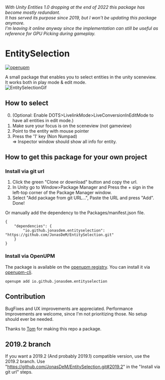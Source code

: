 *With Unity Entities 1.0 dropping at the end of 2022 this package has become mostly redundant.*  
*It has served its purpose since 2019, but I won't be updating this package anymore.*  
*I'm leaving it online anyway since the implementation can still be useful as reference for GPU Picking during gameplay.*  

# EntitySelection

[![openupm](https://img.shields.io/npm/v/io.github.jonasdem.entityselection?label=openupm&registry_uri=https://package.openupm.com)](https://openupm.com/packages/io.github.jonasdem.entityselection/)

A small package that enables you to select entities in the unity sceneview.  
It works both in play mode & edit mode.  
![EntitySelectionGif](https://github.com/JonasDeM/JonasDeM.github.io/blob/master/Media/SelectionShowOff4.gif)

## How to select
0. (Optional: Enable DOTS>LivelinkMode>LiveConversionInEditMode to have all entities in edit mode.)
1. Make sure your focus is on the sceneview (not gameview)
2. Point to the entity with mouse pointer
3. Press the '1' key (Non Numpad)  
=> Inspector window should show all info for entity.

## How to get this package for your own project

### Install via git url

1. Click the green "Clone or download" button and copy the url.
2. In Unity go to Window>Package Manager and Press the + sign in the left-top corner of the Package Manager window.
3. Select "Add package from git URL...", Paste the URL and press "Add".
Done!

Or manually add the dependency to the Packages/manifest.json file.

```
{
    "dependencies": {
        "io.github.jonasdem.entityselection": "https://github.com/JonasDeM/EntitySelection.git"
    }
}
```

### Install via OpenUPM

The package is available on the [openupm registry](https://openupm.com/). You can install it via [openupm-cli](https://github.com/openupm/openupm-cli#openupm-cli).

```
openupm add io.github.jonasdem.entityselection
```

## Contribution
BugFixes and UX improvements are appreciated.
Performance Improvements are welcome, since I'm not prioritizing those.
No setup should ever be needed.

Thanks to [Tom](https://github.com/Moosichu) for making this repo a package.

## 2019.2 branch
If you want a 2019.2 (And probably 2019.1) compatible version, use the 2019.2 branch.
Use "https://github.com/JonasDeM/EntitySelection.git#2019.2" in the "Install via git url" steps.
